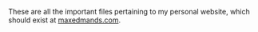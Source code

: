 These are all the important files pertaining to my personal website,
which should exist at [maxedmands.com](http://maxedmands.com).
